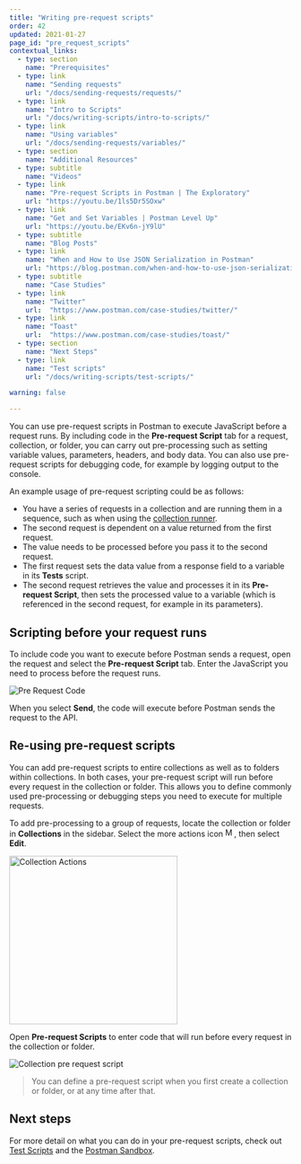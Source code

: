 ```yaml
---
title: "Writing pre-request scripts"
order: 42
updated: 2021-01-27
page_id: "pre_request_scripts"
contextual_links:
  - type: section
    name: "Prerequisites"
  - type: link
    name: "Sending requests"
    url: "/docs/sending-requests/requests/"
  - type: link
    name: "Intro to Scripts"
    url: "/docs/writing-scripts/intro-to-scripts/"
  - type: link
    name: "Using variables"
    url: "/docs/sending-requests/variables/"
  - type: section
    name: "Additional Resources"
  - type: subtitle
    name: "Videos"
  - type: link
    name: "Pre-request Scripts in Postman | The Exploratory"
    url: "https://youtu.be/1ls5Dr5SOxw"
  - type: link
    name: "Get and Set Variables | Postman Level Up"
    url: "https://youtu.be/EKv6n-jY9lU"
  - type: subtitle
    name: "Blog Posts"
  - type: link
    name: "When and How to Use JSON Serialization in Postman"
    url: "https://blog.postman.com/when-and-how-to-use-json-serialization-in-postman/"
  - type: subtitle
    name: "Case Studies"
  - type: link
    name: "Twitter"
    url:  "https://www.postman.com/case-studies/twitter/"
  - type: link
    name: "Toast"
    url:  "https://www.postman.com/case-studies/toast/"
  - type: section
    name: "Next Steps"
  - type: link
    name: "Test scripts"
    url: "/docs/writing-scripts/test-scripts/"

warning: false

---
```


You can use pre-request scripts in Postman to execute JavaScript before a request runs. By including code in the __Pre-request Script__ tab for a request, collection, or folder, you can carry out pre-processing such as setting variable values, parameters, headers, and body data. You can also use pre-request scripts for debugging code, for example by logging output to the console.

An example usage of pre-request scripting could be as follows:

* You have a series of requests in a collection and are running them in a sequence, such as when using the [collection runner](/docs/running-collections/intro-to-collection-runs/).
* The second request is dependent on a value returned from the first request.
* The value needs to be processed before you pass it to the second request.
* The first request sets the data value from a response field to a variable in its __Tests__ script.
* The second request retrieves the value and processes it in its __Pre-request Script__, then sets the processed value to a variable (which is referenced in the second request, for example in its parameters).

## Scripting before your request runs

To include code you want to execute before Postman sends a request, open the request and select the __Pre-request Script__ tab. Enter the JavaScript you need to process before the request runs.

![Pre Request Code](https://assets.postman.com/postman-docs/pre-request-script-v8.jpg)

When you select __Send__, the code will execute before Postman sends the request to the API.

## Re-using pre-request scripts

You can add pre-request scripts to entire collections as well as to folders within collections. In both cases, your pre-request script will run before every request in the collection or folder. This allows you to define commonly used pre-processing or debugging steps you need to execute for multiple requests.

To add pre-processing to a group of requests, locate the collection or folder in __Collections__ in the sidebar. Select the more actions icon <img alt="More actions icon" src="https://assets.postman.com/postman-docs/icon-more-actions-v9.jpg#icon" width="16px">, then select __Edit__.

<img src="https://assets.postman.com/postman-docs/edit-collection-action-v8.jpg" alt="Collection Actions" width="300px"/>

Open __Pre-request Scripts__ to enter code that will run before every request in the collection or folder.

![Collection pre request script](https://assets.postman.com/postman-docs/edit-collection-pre-request-v8.jpg)

> You can define a pre-request script when you first create a collection or folder, or at any time after that.

## Next steps

For more detail on what you can do in your pre-request scripts, check out [Test Scripts](/docs/writing-scripts/test-scripts/) and the [Postman Sandbox](/docs/writing-scripts/script-references/postman-sandbox-api-reference/).
